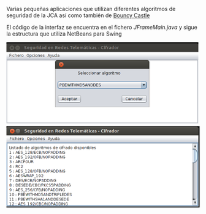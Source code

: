 Varias pequeñas aplicaciones que utilizan diferentes algoritmos de seguridad de la JCA así como también de [Bouncy Castle](https://www.bouncycastle.org)
<p>El código de la interfaz se encuentra en el fichero <em>JFrameMain.java</em> y sigue la estructura que utiliza NetBeans para Swing</p>
<img src="https://raw.githubusercontent.com/anbarquer/seguridad/master/screen/jca1.png"/>
<img src="https://raw.githubusercontent.com/anbarquer/seguridad/master/screen/jca2.png"/>


